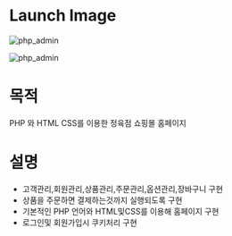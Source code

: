 # Launch Image
![php_admin](https://github.com/HyeonHoo/C_RacingGame/assets/69030306/ab169223-6e36-43a1-99c9-1efc410329d9)

![php_admin](https://github.com/HyeonHoo/PHP_ShopingMall/assets/69030306/bf5ffa92-60eb-414c-b9a5-a953848cbeff)

# 목적
PHP 와 HTML CSS를 이용한 정육점 쇼핑몰 홈페이지

# 설명
- 고객관리,회원관리,상품관리,주문관리,옵션관리,장바구니 구현
- 상품을 주문하면 결제하는것까지 실행되도록 구현
- 기본적인 PHP 언어와 HTML및CSS를 이용해 홈페이지 구현
- 로그인및 회원가입시 쿠키처리 구현
